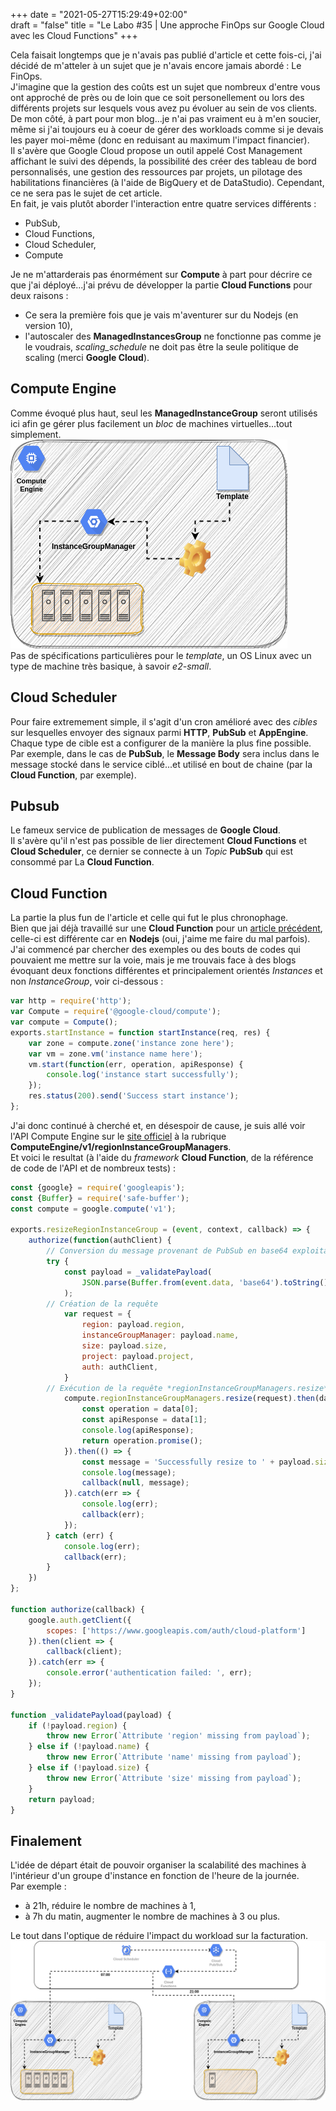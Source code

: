 +++
date = "2021-05-27T15:29:49+02:00"  
draft = "false"
title = "Le Labo #35 | Une approche FinOps sur Google Cloud avec les Cloud Functions"
+++

Cela faisait longtemps que je n'avais pas publié d'article et cette fois-ci, j'ai décidé de m'atteler à un sujet que je n'avais encore jamais abordé : Le FinOps.  
J'imagine que la gestion des coûts est un sujet que nombreux d'entre vous ont approché de près ou de loin que ce soit personellement ou lors des différents projets sur lesquels vous avez pu évoluer au sein de vos clients.  
De mon côté, à part pour mon blog...je n'ai pas vraiment eu à m'en soucier, même si j'ai toujours eu à coeur de gérer des workloads comme si je devais les payer moi-même (donc en reduisant au maximum l'impact financier).  
Il s'avère que Google Cloud propose un outil appelé Cost Management affichant le suivi des dépends, la possibilité des créer des tableau de bord personnalisés, une gestion des ressources par projets, un pilotage des habilitations financières (à l'aide de BigQuery et de DataStudio). Cependant, ce ne sera pas le sujet de cet article.  
En fait, je vais plutôt aborder l'interaction entre quatre services différents :  
- PubSub,  
- Cloud Functions,  
- Cloud Scheduler,  
- Compute

Je ne m'attarderais pas énormément sur **Compute** à part pour décrire ce que j'ai déployé...j'ai prévu de développer la partie **Cloud Functions** pour deux raisons :  
- Ce sera la première fois que je vais m'aventurer sur du Nodejs (en version 10),
- l'autoscaler des **ManagedInstancesGroup** ne fonctionne pas comme je le voudrais, *scaling_schedule* ne doit pas être la seule politique de scaling (merci **Google Cloud**).  

## Compute Engine
Comme évoqué plus haut, seul les **ManagedInstanceGroup** seront utilisés ici afin ge gérer plus facilement un *bloc* de machines virtuelles...tout simplement.  
![img1](/images/igm.png)  
Pas de spécifications particulières pour le *template*, un OS Linux avec un type de machine très basique, à savoir *e2-small*.

## Cloud Scheduler
Pour faire extremement simple, il s'agit d'un cron amélioré avec des *cibles* sur lesquelles envoyer des signaux parmi **HTTP**, **PubSub** et **AppEngine**.
Chaque type de cible est a configurer de la manière la plus fine possible.
Par exemple, dans le cas de **PubSub**, le **Message Body** sera inclus dans le message stocké dans le service ciblé...et utilisé en bout de chaine (par la **Cloud Function**, par exemple).

## Pubsub
Le fameux service de publication de messages de **Google Cloud**.  
Il s'avère qu'il n'est pas possible de lier directement **Cloud Functions** et **Cloud Scheduler**, ce dernier se connecte à un *Topic* **PubSub** qui est consommé par La **Cloud Function**.

## Cloud Function
La partie la plus fun de l'article et celle qui fut le plus chronophage.  
Bien que jai déjà travaillé sur une **Cloud Function** pour un [article précédent](http://www.ageekslab.com/lab/labo37/), celle-ci est différente car en **Nodejs** (oui, j'aime me faire du mal parfois).  
J'ai commencé par chercher des exemples ou des bouts de codes qui pouvaient me mettre sur la voie, mais je me trouvais face à des blogs évoquant deux fonctions différentes et principalement orientés *Instances* et non *InstanceGroup*, voir ci-dessous : 
```javascript
var http = require('http');
var Compute = require('@google-cloud/compute');
var compute = Compute();
exports.startInstance = function startInstance(req, res) {
    var zone = compute.zone('instance zone here');
    var vm = zone.vm('instance name here');
    vm.start(function(err, operation, apiResponse) {
        console.log('instance start successfully');
    });
    res.status(200).send('Success start instance');
};
```

J'ai donc continué à cherché et, en désespoir de cause, je suis allé voir l'API Compute Engine sur le [site officiel](https://cloud.google.com/compute/docs/apis) à la rubrique **ComputeEngine/v1/regionInstanceGroupManagers**.  
Et voici le resultat (à l'aide du *framework* **Cloud Function**, de la référence de code de l'API et de nombreux tests) :  
```javascript
const {google} = require('googleapis');
const {Buffer} = require('safe-buffer');
const compute = google.compute('v1');

exports.resizeRegionInstanceGroup = (event, context, callback) => {
    authorize(function(authClient) {
        // Conversion du message provenant de PubSub en base64 exploitable par Cloud Functions
        try {
            const payload = _validatePayload(
                JSON.parse(Buffer.from(event.data, 'base64').toString())
            );
        // Création de la requête
            var request = {
                region: payload.region,
                instanceGroupManager: payload.name,
                size: payload.size,
                project: payload.project,
                auth: authClient,
            }
        // Exécution de la requête *regionInstanceGroupManagers.resize* avec les données précédentes
            compute.regionInstanceGroupManagers.resize(request).then(data => {
                const operation = data[0];
                const apiResponse = data[1];
                console.log(apiResponse);
                return operation.promise();
            }).then(() => {
                const message = 'Successfully resize to ' + payload.size + ' the instance group named ' + payload.name;
                console.log(message);
                callback(null, message);
            }).catch(err => {
                console.log(err);
                callback(err);
            });
        } catch (err) {
            console.log(err);
            callback(err);
        }
    })
};

function authorize(callback) {
    google.auth.getClient({
        scopes: ['https://www.googleapis.com/auth/cloud-platform']
    }).then(client => {
        callback(client);
    }).catch(err => {
        console.error('authentication failed: ', err);
    });
}

function _validatePayload(payload) {
    if (!payload.region) {
        throw new Error(`Attribute 'region' missing from payload`);
    } else if (!payload.name) {
        throw new Error(`Attribute 'name' missing from payload`);
    } else if (!payload.size) {
        throw new Error(`Attribute 'size' missing from payload`);
    }
    return payload;
}
```

## Finalement
L'idée de départ était de pouvoir organiser la scalabilité des machines à l'intérieur d'un groupe d'instance en fonction de l'heure de la journée.  
Par exemple :  
- à 21h, réduire le nombre de machines à 1,  
- à 7h du matin, augmenter le nombre de machines à 3 ou plus.  

Le tout dans l'optique de réduire l'impact du workload sur la facturation.
![img2](/images/full.png)